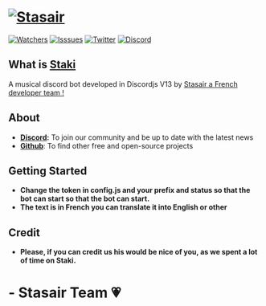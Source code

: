 # [![Stasair](https://media.discordapp.net/attachments/927120498104602656/929285769003159573/df3a7ff58a6bf47a63b23c6f82d7e4a4.png)](https://discord.gg/nMC3XJMEwu)
[![Watchers](https://img.shields.io/github/watchers/Stasair/Staki?style=for-the-badge)]() 
[![Isssues](https://img.shields.io/github/issues/Stasair/Staki?style=for-the-badge)](#) 
[![Twitter](https://img.shields.io/twitter/follow/Stasair_?color=%23J791&logo=Twitter&style=for-the-badge)](https://twitter.com/Stasair_) 
[![Discord](https://img.shields.io/discord/926452777843036201?label=En-Ligne&logo=discord&style=for-the-badge)](https://discord.gg/nMC3XJMEwu) 

## What is [Staki](https://github.com/Stasair/Staki) 

A musical discord bot developed in Discordjs V13 by [Stasair a French developer team !](https://discord.gg/nMC3XJMEwu) 


## About

* **[Discord](https://discord.gg/nMC3XJMEwu):** To join our community and be up to date with the latest news 
* **[Github](https://github.com/Stasair)**: To find other free and open-source projects 


## Getting Started

* **Change the token in config.js and your prefix and status so that the bot can start so that the bot can start.**
* **The text is in French you can translate it into English or other**

## Credit

* **Please, if you can credit us his would be nice of you, as we spent a lot of time on Staki.** 

# **- Stasair Team 💗**
